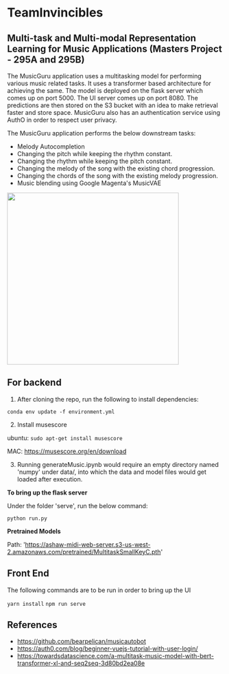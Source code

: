 # TeamInvincibles

## Multi-task and Multi-modal Representation Learning for Music Applications (Masters Project - 295A and 295B)

The MusicGuru application uses a multitasking model for performing various music related tasks. It uses a transformer based architecture for achieving the same. The model is deployed on the flask server which comes up on port 5000. The UI server comes up on port 8080. The predictions are then stored on the S3 bucket with an idea to make retrieval faster and store space. MusicGuru also has an authentication service using AuthO in order to respect user privacy.

The MusicGuru application performs the below downstream tasks:
* Melody Autocompletion
* Changing the pitch while keeping the rhythm constant.
* Changing the rhythm while keeping the pitch constant.
* Changing the melody of the song with the existing chord progression.
* Changing the chords of the song with the existing melody progression.
* Music blending using Google Magenta's MusicVAE

<img src="" width="400">

## For backend

1. After cloning the repo, run the following to install dependencies:

```conda env update -f environment.yml```

2. Install musescore

ubuntu: ```sudo apt-get install musescore```

MAC: https://musescore.org/en/download

3. Running generateMusic.ipynb would require an empty directory named 'numpy' under data/, into which the data and model files would get loaded after execution.

**To bring up the flask server**

Under the folder 'serve', run the below command:

```python run.py```

**Pretrained Models**

Path: 'https://ashaw-midi-web-server.s3-us-west-2.amazonaws.com/pretrained/MultitaskSmallKeyC.pth'

## Front End

The following commands are to be run in order to bring up the UI

```yarn install```
```npm run serve```

## References
* https://github.com/bearpelican/musicautobot
* https://auth0.com/blog/beginner-vuejs-tutorial-with-user-login/ 
* https://towardsdatascience.com/a-multitask-music-model-with-bert-transformer-xl-and-seq2seq-3d80bd2ea08e 


